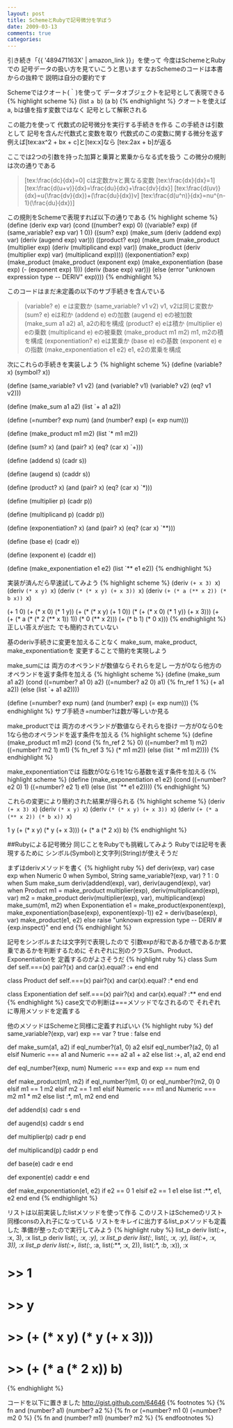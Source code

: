 ```yaml
---
layout: post
title: SchemeとRubyで記号微分を学ぼう
date: 2009-03-13
comments: true
categories:
---
```



引き続き「{{ '489471163X' | amazon_link }}」を使って
今度はSchemeとRubyでの
記号データの扱い方を見ていこうと思います
なおSchemeのコードは本書からの抜粋で
説明は自分の要約です

Schemeではクオート(｀)を使って
データオブジェクトを記号として表現できる
{% highlight scheme %}
 (list `a `b)
 (a b)
{% endhighlight %}
クオートを使えばa, bは値を指す変数ではなく
記号として解釈される

この能力を使って
代数式の記号微分を実行する手続きを作る
この手続きは引数として
記号を含んだ代数式と変数を取り
代数式のこの変数に関する微分を返す
例えば[tex:ax^2 + bx + c]と[tex:x]なら
[tex:2ax + b]が返る

ここでは2つの引数を持った加算と乗算と累乗からなる式を扱う
この微分の規則は次の通りである
> 
> [tex:\frac{dc}{dx}=0] cは定数かxと異なる変数
> [tex:\frac{dx}{dx}=1]
> [tex:\frac{d(u+v)}{dx}=\frac{du}{dx}+\frac{dv}{dx}]
> [tex:\frac{d(uv)}{dx}=u(\frac{dv}{dx})+(\frac{du}{dx})v]
> [tex:\frac{d(u^n)}{dx}=nu^{n-1}(\frac{du}{dx})]


この規則をSchemeで表現すれば以下の通りである
{% highlight scheme %}
 (define (deriv exp var)
    (cond ((number? exp) 0)
         ((variable? exp)
          (if (same_variable? exp var) 1 0))
         ((sum? exp)
          (make_sum (deriv (addend exp) var)
                  (deriv (augend exp) var)))
         ((product? exp)
          (make_sum
             (make_product (multiplier exp)
                        (deriv (multiplicand exp) var))
             (make_product (deriv (multiplier exp) var)
                        (multiplicand exp))))
         ((exponentiation? exp)
          (make_product
             (make_product (exponent exp)
                        (make_exponentiation (base exp)
                                        (- (exponent exp) 1)))
             (deriv (base exp) var)))
         (else
          (error "unknown expression type -- DERIV" exp))))
{% endhighlight %}

このコードはまだ未定義の以下のサブ手続きを含んでいる
> 
> (variable? e)  ｅは変数か
> (same_variable? v1 v2)  v1, v2は同じ変数か
> (sum? e)  eは和か
> (addend e)  eの加数
> (augend e)  eの被加数
> (make_sum a1 a2)  a1, a2の和を構成
> (product? e)  eは積か
> (multiplier e)  eの乗数
> (multiplicand e)  eの被乗数
> (make_product m1 m2)  m1, m2の積を構成
> (exponentiation? e)  eは累乗か
> (base e)  eの基数
> (exponent e)  eの指数
> (make_exponentiation e1 e2)  e1, e2の累乗を構成


次にこれらの手続きを実装しよう
{% highlight scheme %}
 (define (variable? x) (symbol? x))
 
 (define (same_variable? v1 v2)
    (and (variable? v1) (variable? v2) (eq? v1 v2)))
 
 (define (make_sum a1 a2) (list `+ a1 a2))
 
 (define (=number? exp num)
    (and (number? exp) (= exp num)))
 
 (define (make_product m1 m2) (list `* m1 m2))
 
 (define (sum? x)
    (and (pair? x) (eq? (car x) `+)))
    
 (define (addend s) (cadr s))
 
 (define (augend s) (caddr s))
 
 (define (product? x)
    (and (pair? x) (eq? (car x) `*)))
    
 (define (multiplier p) (cadr p))
 
 (define (multiplicand p) (caddr p))
 
 (define (exponentiation? x)
    (and (pair? x) (eq? (car x) `**)))
    
 (define (base e) (cadr e))
 
 (define (exponent e) (caddr e))
 
 (define (make_exponentiation e1 e2) (list `** e1 e2))
{% endhighlight %}

実装が済んだら早速試してみよう
{% highlight scheme %}
 (deriv `(+ x 3) `x)
 (deriv `(* x y) `x)
 (deriv `(* (* x y) (+ x 3)) `x)
 (deriv `(+ (* a (** x 2)) (* b x)) `x)
 
 (+ 1 0)
 (+ (* x 0) (* 1 y))
 (+ (* (* x y) (+ 1 0)) (* (+ (* x 0) (* 1 y)) (+ x 3)))
 (+ (+ (* a (* (* 2 (** x 1)) 1)) (* 0 (** x 2))) (+ (* b 1) (* 0 x)))
{% endhighlight %}
正しい答えが出た
でも簡約されていない

基のderiv手続きに変更を加えることなく
make_sum, make_product, make_exponentiationを
変更することで簡約を実現しよう

make_sumには
両方のオペランドが数値ならそれらを足し
一方が0なら他方のオペランドを返す条件を加える
{% highlight scheme %}
 (define (make_sum a1 a2)
    (cond ((=number? a1 0) a2)
         ((=number? a2 0) a1)
         {% fn_ref 1 %} (+ a1 a2))
          (else (list `+ a1 a2))))
 
 (define (=number? exp num)
    (and (number? exp) (= exp num)))
{% endhighlight %}
サブ手続き=number?は数が等しいか見る

make_productでは
両方のオペランドが数値ならそれらを掛け
一方が0なら0を
1なら他のオペランドを返す条件を加える
{% highlight scheme %}
 (define (make_product m1 m2)
    (cond {% fn_ref 2 %} 0)
         ((=number? m1 1) m2)
         ((=number? m2 1) m1)
         {% fn_ref 3 %} (* m1 m2))
         (else (list `* m1 m2))))
{% endhighlight %}

make_exponentiationでは
指数が0なら1を1なら基数を返す条件を加える
{% highlight scheme %}
 (define (make_exponentiation e1 e2)
    (cond ((=number? e2 0) 1)
         ((=number? e2 1) e1)
         (else (list `** e1 e2))))
{% endhighlight %}

これらの変更により簡約された結果が得られる
{% highlight scheme %}
 (deriv `(+ x 3) `x)
 (deriv `(* x y) `x)
 (deriv `(* (* x y) (+ x 3)) `x)
 (deriv `(+ (* a (** x 2)) (* b x)) `x)
 
 1
 y
 (+ (* x y) (* y (+ x 3)))
 (+ (* a (* 2 x)) b)
{% endhighlight %}

##Rubyによる記号微分
同じことをRubyでも挑戦してみよう
Rubyでは記号を表現するために
シンボル(Symbol)と文字列(String)が使えそうだ

まずはderivメソッドを書く
{% highlight ruby %}
 def deriv(exp, var)
   case exp
   when Numeric
     0
   when Symbol, String
     same_variable?(exp, var) ? 1 : 0
   when Sum
     make_sum deriv(addend(exp), var), deriv(augend(exp), var)
   when Product
     m1 = make_product multiplier(exp), deriv(multiplicand(exp), var)
     m2 = make_product deriv(multiplier(exp), var), multiplicand(exp)
     make_sum(m1, m2)
   when Exponentiation
     e1 = make_product(exponent(exp), make_exponentiation(base(exp), exponent(exp)-1))
     e2 = deriv(base(exp), var)
     make_product(e1, e2)
   else
     raise "unknown expression type -- DERIV #{exp.inspect}"
   end
 end
{% endhighlight %}

記号をシンボルまたは文字列で表現したので
引数expが和であるか積であるか累乗であるかを判断するために
それぞれに別のクラスSum、Product、Exponentiationを
定義するのがよさそうだ
{% highlight ruby %}
 class Sum
   def self.===(x)
     pair?(x) and car(x).equal? :+
   end
 end
 
 class Product
   def self.===(x)
     pair?(x) and car(x).equal? :*
   end
 end
 
 class Exponentiation
   def self.===(x)
     pair?(x) and car(x).equal? :**
   end
 end
{% endhighlight %}
case文での判断は===メソッドでなされるので
それぞれに専用メソッドを定義する

他のメソッドはSchemeと同様に定義すればいい
{% highlight ruby %}
 def same_variable?(exp, var)
   exp == var ? true : false
 end
 
 def make_sum(a1, a2)
   if eql_number?(a1, 0)
     a2
   elsif eql_number?(a2, 0)
     a1
   elsif Numeric === a1 and Numeric === a2
     a1 + a2
   else
     list :+, a1, a2
   end
 end
 
 def eql_number?(exp, num)
   Numeric === exp and exp == num
 end
 
 def make_product(m1, m2)
   if eql_number?(m1, 0) or eql_number?(m2, 0)
     0
   elsif m1 == 1
     m2
   elsif m2 == 1
     m1
   elsif Numeric === m1 and Numeric === m2
     m1 * m2
   else
     list :*, m1, m2
   end
 end
 
 def addend(s)
   cadr s
 end
 
 def augend(s)
   caddr s
 end
 
 def multiplier(p)
   cadr p
 end
 
 def multiplicand(p)
   caddr p
 end
 
 def base(e)
   cadr e
 end
 
 def exponent(e)
   caddr e
 end
 
 def make_exponentiation(e1, e2)
   if e2 == 0
     1
   elsif e2 == 1
     e1
   else
     list :**, e1, e2
   end
 end
{% endhighlight %}

リストは以前実装したlistメソッドを使って作る
このリストはSchemeのリスト同様consの入れ子になっている
リストをキレイに出力するlist_pメソッドも定義した
準備が整ったので実行してみよう
{% highlight ruby %}
 list_p deriv list(:+, :x, 3), :x
 list_p deriv list(:*, :x, :y), :x
 list_p deriv list(:*, list(:*, :x, :y), list(:+, :x, 3)), :x
 list_p deriv list(:+, list(:*, :a, list(:**, :x, 2)), list(:*, :b, :x)), :x
 
 # >> 1
 # >> y
 # >> (+ (* x y) (* y (+ x 3)))
 # >> (+ (* a (* 2 x)) b)
{% endhighlight %}

コードを以下に置きました
http://gist.github.com/64646
{% footnotes %}
   {% fn and (number? a1) (number? a2 %}
   {% fn or (=number? m1 0) (=number? m2 0 %}
   {% fn and (number? m1) (number? m2 %}
{% endfootnotes %}
